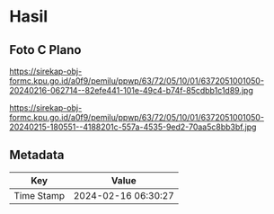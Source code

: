 # Hasil

## Foto C Plano

https://sirekap-obj-formc.kpu.go.id/a0f9/pemilu/ppwp/63/72/05/10/01/6372051001050-20240216-062714--82efe441-101e-49c4-b74f-85cdbb1c1d89.jpg

https://sirekap-obj-formc.kpu.go.id/a0f9/pemilu/ppwp/63/72/05/10/01/6372051001050-20240215-180551--4188201c-557a-4535-9ed2-70aa5c8bb3bf.jpg


## Metadata

| Key        | Value               |
| ---------- | ------------------- |
| Time Stamp | 2024-02-16 06:30:27 |



